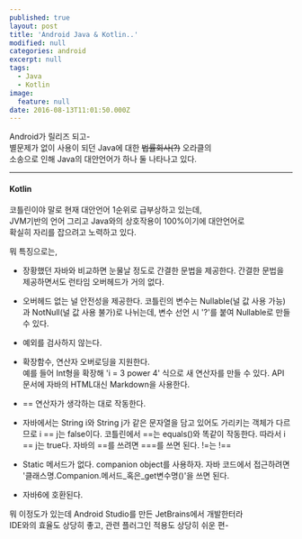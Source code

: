 ```yaml
---
published: true
layout: post
title: 'Android Java & Kotlin..'
modified: null
categories: android
excerpt: null
tags:
  - Java
  - Kotlin
image:
  feature: null
date: 2016-08-13T11:01:50.000Z
---
```


Android가 릴리즈 되고-  
별문제가 없이 사용이 되던 Java에 대한 ~~법률회사(?)~~ 오라클의  
소송으로 인해 Java의 대안언어가 하나 둘 나타나고 있다.  

---
#### Kotlin

코틀린이야 말로 현재 대안언어 1순위로 급부상하고 있는데,  
JVM기반의 언어 그리고 Java와의 상호작용이 100%이기에 대안언어로  
확실히 자리를 잡으려고 노력하고 있다.  

뭐 특징으로는,

- 장황했던 자바와 비교하면 눈물날 정도로 간결한 문법을 제공한다. 간결한 문법을 제공하면서도 런타임 오버헤드가 거의 없다.
- 오버헤드 없는 널 안전성을 제공한다. 코틀린의 변수는 Nullable(널 값 사용 가능)과 NotNull(널 값 사용 불가)로 나뉘는데, 변수 선언 시 '?'를 붙여 Nullable로 만들 수 있다.
- 예외를 검사하지 않는다.
- 확장함수, 연산자 오버로딩을 지원한다.  
  예를 들어 Int형을 확장해 'i = 3 power 4' 식으로 새 연산자를 만들 수 있다.
  API 문서에 자바의 HTML대신 Markdown을 사용한다.

- == 연산자가 생각하는 대로 작동한다.
- 자바에서는 String i와 String j가 같은 문자열을 담고 있어도 가리키는 객체가 다르므로 i == j는 false이다. 코틀린에서 ==는 equals()와 똑같이 작동한다. 따라서 i == j는 true다. 자바의 ==를 쓰려면 ===를 쓰면 된다. !=는 !== 
- Static 메서드가 없다. companion object를 사용하자. 자바 코드에서 접근하려면 '클래스명.Companion.메서드_혹은_get변수명()'을 쓰면 된다.
- 자바6에 호환된다.  

뭐 이정도가 있는데 Android Studio를 만든 JetBrains에서 개발한터라  
IDE와의 효율도 상당히 좋고, 관련 플러그인 적용도 상당히 쉬운 편-  



